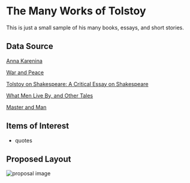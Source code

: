 The Many Works of Tolstoy
=========================

This is just a small sample of his many books, essays, and short stories.



Data Source
-----------
[Anna Karenina](https://www.gutenberg.org/ebooks/1399)

[War and Peace](https://www.gutenberg.org/ebooks/2600)

[Tolstoy on Shakespeare: A Critical Essay on Shakespeare](https://www.gutenberg.org/ebooks/27726)

[What Men Live By, and Other Tales](https://www.gutenberg.org/ebooks/6157)

[Master and Man](https://www.gutenberg.org/ebooks/986)



Items of Interest
-----------------
* quotes



Proposed Layout
---------------
![proposal image](/Users/melissapemberton/Desktop/proposalimg.jpg)
